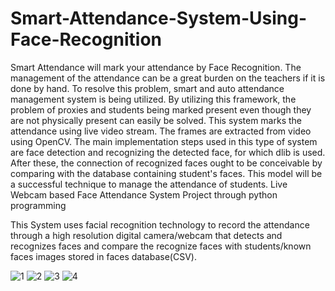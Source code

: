 # Smart-Attendance-System-Using-Face-Recognition
Smart Attendance will mark your attendance by Face Recognition.
The management of the attendance can be a great burden on the teachers if it is done by hand. To resolve this problem, smart and auto attendance management system is being utilized. By utilizing this framework, the problem of proxies and students being marked present even though they are not physically present can easily be solved. This system marks the attendance using live video stream. The frames are extracted from video using OpenCV. The main implementation steps used in this type of system are face detection and recognizing the detected face, for which dlib is used. After these, the connection of recognized faces ought to be conceivable by comparing with the database containing student's faces. This model will be a successful technique to manage the attendance of students.
Live Webcam based Face Attendance System Project through python programming

This System uses facial recognition technology to record the attendance through a high resolution digital camera/webcam that detects and recognizes faces and compare the recognize faces with students/known faces images stored in faces database(CSV).

![1](https://user-images.githubusercontent.com/51255866/167266092-0d13c7ef-bbee-450f-9f8f-e006d4fd577b.png)
![2](https://user-images.githubusercontent.com/51255866/167266208-32685245-7504-44f1-bef2-1a9cd9794f2b.png)
![3](https://user-images.githubusercontent.com/51255866/167266213-f554ba0f-89b4-4a2b-916b-56f0379bd3f4.png)
![4](https://user-images.githubusercontent.com/51255866/167266218-a30b8756-5a54-4abd-9783-d4764d18a8fa.png)
